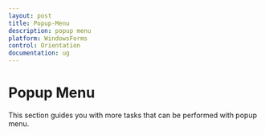 ```yaml
---
layout: post
title: Popup-Menu
description: popup menu
platform: WindowsForms
control: Orientation
documentation: ug
---
```


# Popup Menu

This section guides you with more tasks that can be performed with popup menu.


